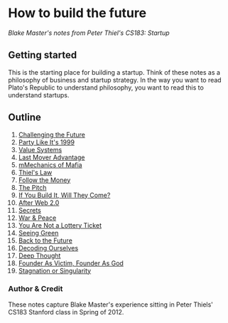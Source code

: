 # How to build the future
*Blake Master's notes from Peter Thiel's CS183: Startup*

## Getting started
This is the starting place for building a startup. Think of these notes as a philosophy of business and startup strategy. In the way you want to read Plato's Republic to understand philosophy, you want to read this to understand startups.

## Outline

1. [Challenging the Future](01-challenging-the-future.md)
2. [Party Like It's 1999](02-party-like-its-1999.md)
2. [Value Systems](03-value-systems.md)
2. [Last Mover Advantage](04-last-mover-advantage.md)
2. [mMechanics of Mafia](05-mechanics-of-mafia.md)
2. [Thiel's Law](06-thiels-law.md)
2. [Follow the Money](07-follow-the-money.md)
2. [The Pitch](08-the-pitch.md)
2. [If You Build It, Will They Come?](09-if-you-build-it.md)
2. [After Web 2.0](10-after-web2.md)
2. [Secrets](11-secrets.md)
2. [War & Peace](12-war-and-peace.md)
2. [You Are Not a Lottery Ticket](13-you-are-not-a-lottery-ticket.md)
2. [Seeing Green](14-seeing-green.md)
2. [Back to the Future](15-back-to-the-future.md)
2. [Decoding Ourselves](16-decoding-ourselves.md)
2. [Deep Thought](17-deep-thought.md)
2. [Founder As Victim, Founder As God](18-founder-as-victim-founder-as-god.md)
2. [Stagnation or Singularity](19-stagnation-or-singularity.md)

### Author & Credit
These notes capture Blake Master's experience sitting in Peter Thiels' CS183 Stanford class in Spring of 2012.
